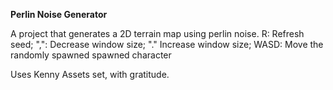 **Perlin Noise Generator**

A project that generates a 2D terrain map using perlin noise. R: Refresh seed; ",": Decrease window size; "." Increase window size;
WASD: Move the randomly spawned spawned character

Uses Kenny Assets set, with gratitude.
